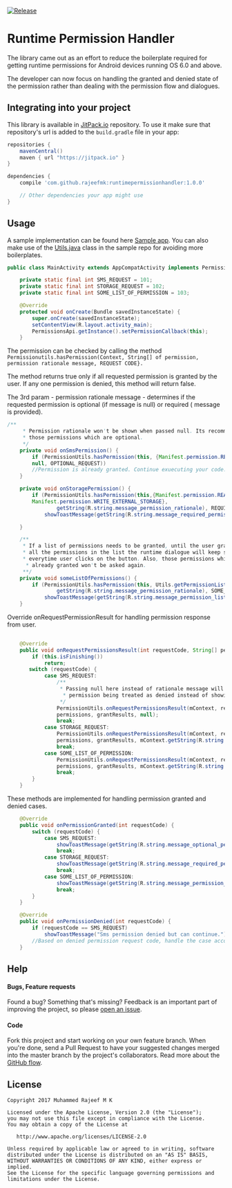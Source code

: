[![Release](https://jitpack.io/v/rajeefmk/runtimepermissionhandler.svg)](https://jitpack.io/#rajeefmk/runtimepermissionhandler)

# Runtime Permission Handler

The library came out as an effort to reduce the boilerplate required for getting runtime permissions for Android devices running OS 6.0 and above.

The developer can now focus on handling the granted and denied state of the permission rather than dealing with the permission flow and dialogues. 

## Integrating into your project

This library is available in [JitPack.io](https://jitpack.io/) repository.
To use it make sure that repository's url is added to the `build.gradle` file in your app:

```groovy
repositories {
    mavenCentral()
    maven { url "https://jitpack.io" }
}

dependencies {
    compile 'com.github.rajeefmk:runtimepermissionhandler:1.0.0'

    // Other dependencies your app might use
}
```
## Usage

A sample implementation can be found here [Sample app](https://github.com/rajeefmk/runtimepermissionhandler/tree/master/app).  You can also make use of the [Utils.java](https://github.com/rajeefmk/runtimepermissionhandler/blob/master/app/src/main/java/com/themvpguy/permissionsapp/Utils.java) class in the sample repo for avoiding more boilerplates.

```java
public class MainActivity extends AppCompatActivity implements PermissionsApi.PermissionCallback {

    private static final int SMS_REQUEST = 101;
    private static final int STORAGE_REQUEST = 102;
    private static final int SOME_LIST_OF_PERMISSION = 103;

    @Override
    protected void onCreate(Bundle savedInstanceState) {
        super.onCreate(savedInstanceState);
        setContentView(R.layout.activity_main);
        PermissionsApi.getInstance().setPermissionCallback(this);
    }
```
The permission can be checked by calling the method ```Permissionutils.hasPermission(Context, String[] of permission,
permission rationale message, REQUEST CODE}.```

The method returns true only if all requested permission is granted by the user. If any one permission is denied, this method will return false. 

The 3rd param - permission rationale message - determines if the requested permission is optional (if message is null) or required ( message is provided). 

```java
/**
     * Permission rationale won't be shown when passed null. Its recommended to pass null for
     * those permissions which are optional.
     */
    private void onSmsPermission() {
        if (PermissionUtils.hasPermission(this, {Manifest.permission.RECEIVE_SMS}, 
        null, OPTIONAL_REQUEST))
        //Permission is already granted. Continue exuecuting your code.
    }

    private void onStoragePermission() {
        if (PermissionUtils.hasPermission(this,{Manifest.permission.READ_EXTERNAL_STORAGE,
        Manifest.permission.WRITE_EXTERNAL_STORAGE},
                getString(R.string.message_permission_rationale), REQUIRED_REQUEST))
            showToastMessage(getString(R.string.message_required_permission_granted));

    }

    /**
     * If a list of permissions needs to be granted, until the user grants 
     * all the permissions in the list the runtime dialogue will keep showing 
     * everytime user clicks on the button. Also, those permissions which are 
      * already granted won't be asked again.
     **/
    private void someListOfPermissions() {
        if (PermissionUtils.hasPermission(this, Utils.getPermissionList(),
                getString(R.string.message_permission_rationale), SOME_LIST_OF_PERMISSION))
            showToastMessage(getString(R.string.message_permission_list_granted));
    }
```

Override onRequestPermissionResult for handling permission response from user. 
```java
   
    @Override
    public void onRequestPermissionsResult(int requestCode, String[] permissions, int[] grantResults) {
        if (this.isFinishing())
            return;
       switch (requestCode) {
            case SMS_REQUEST:
                /**
                 * Passing null here instead of rationale message will result in 
                  * permission being treated as denied instead of showing rationale message
                 */
                PermissionUtils.onRequestPermissionsResult(mContext, requestCode,
                permissions, grantResults, null);
                break;
            case STORAGE_REQUEST:
                PermissionUtils.onRequestPermissionsResult(mContext, requestCode, 
                permissions, grantResults, mContext.getString(R.string.message_permission_rationale));
                break;
            case SOME_LIST_OF_PERMISSION:
                PermissionUtils.onRequestPermissionsResult(mContext, requestCode, 
                permissions, grantResults, mContext.getString(R.string.message_permission_rationale));
                break;
        }
    }

```
These methods are implemented for handling permission granted and denied cases. 
```java
    @Override
    public void onPermissionGranted(int requestCode) {
        switch (requestCode) {
            case SMS_REQUEST:
                showToastMessage(getString(R.string.message_optional_permission_granted));
                break;
            case STORAGE_REQUEST:
                showToastMessage(getString(R.string.message_required_permission_granted));
                break;
            case SOME_LIST_OF_PERMISSION:
                showToastMessage(getString(R.string.message_permission_list_granted));
                break;
        }
    }

    @Override
    public void onPermissionDenied(int requestCode) {
        if (requestCode == SMS_REQUEST)
            showToastMessage("Sms permission denied but can continue.");
        //Based on denied permission request code, handle the case accordingly.
    }
```


## Help

#### Bugs, Feature requests
Found a bug? Something that's missing? Feedback is an important part of improving the project, so please [open an issue](https://github.com/rajeefmk/runtimepermissionhandler/issues).

#### Code
Fork this project and start working on your own feature branch. When you're done, send a Pull Request to have your suggested changes merged into the master branch by the project's collaborators. Read more about the [GitHub flow](https://guides.github.com/introduction/flow/).


License
-------

    Copyright 2017 Muhammed Rajeef M K

    Licensed under the Apache License, Version 2.0 (the "License");
    you may not use this file except in compliance with the License.
    You may obtain a copy of the License at

       http://www.apache.org/licenses/LICENSE-2.0

    Unless required by applicable law or agreed to in writing, software
    distributed under the License is distributed on an "AS IS" BASIS,
    WITHOUT WARRANTIES OR CONDITIONS OF ANY KIND, either express or implied.
    See the License for the specific language governing permissions and
    limitations under the License.
